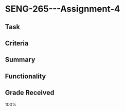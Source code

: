# SENG-265---Assignment-4

## Task

## Criteria

## Summary

## Functionality

## Grade Received
100%
